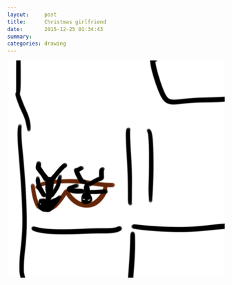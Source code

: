 ```yaml
---
layout:     post
title:      Christmas girlfriend
date:       2015-12-25 01:34:43
summary:    
categories: drawing
---
```

![Christmas girlfriend](/images/_diary/Christmas-girlfriend.png "but she is leaving this country.")
